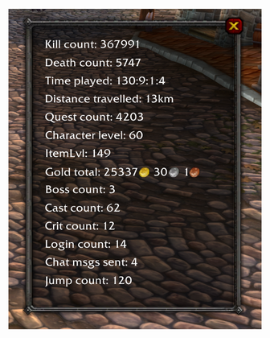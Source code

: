 [![Deggl](https://raw.githubusercontent.com/Leonetienne/Trackster/master/screenshot/screenshot.PNG)](https://github.com/Leonetienne/Trackster)